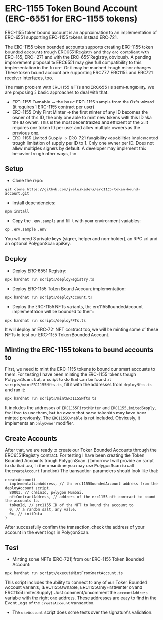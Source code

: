 # ERC-1155 Token Bound Account (ERC-6551 for ERC-1155 tokens)
ERC-1155 token bound account is an approximation to an implementation of ERC-6551 supporting ERC-1155 tokens instead ERC-721.

The ERC-1155 token bounded accounts supports creating ERC-1155 token bounded accounts trough ERC6551Registry and they are compliant with ERC-165, ERC-1271 and with the ERC-6551Registry, obviously. A pending improvement proposal to ERC6551 may give full compatibility to this implementation in the future. Or it may be reached trough minor changes.
These token bound account are supporting ERC777, ERC1155 and ERC721 receiver interfaces, too.

The main problem with ERC1155 NFTs and ERC6551 is semi-fungibility. We are proposing 3 basic approaches to deal with that:
- ERC-1155 Ownable -> the basic ERC-1155 sample from the Oz's wizard. (it requires 1 ERC-1155 contract per user)
- ERC-1155 Only First Minter -> the first minter of any ID becomes the owner of this ID, the only one able to mint new tokens with this ID aka the ID owner. This is the most decentralized and efficient of the 3. It requires one token ID per user and allow multiple owners as the previous one.
- ERC-1155 Limited Supply -> ERC-721 fungibility capabilities implemented trough limitation of supply per ID to 1. Only one owner per ID. Does not allow multiples signers by default. A developer may implement this behavior trough other ways, tho.

## Setup
- Clone the repo:
```
git clone https://github.com/jvaleskadevs/erc1155-token-bound-account.git
```
- Install dependencies:
```
npm install
```
- Copy the `.env.sample` and fill it with your environment variables:
```
cp .env.sample .env
```
You will need 3 private keys (signer, helper and non-holder), an RPC url and an optional PolygonScan apiKey.

## Deploy
- Deploy ERC-6551 Registry:
```
npx hardhat run scripts/deployRegistry.ts
```
- Deploy ERC-1155 Token Bound Account implementation:
```
npx hardhat run scripts/deployAccount.ts
```
- Deploy the ERC-1155 NFTs variants, the erc1155BoundedAccount implementation will be bounded to them:
```
npx hardhat run scripts/deployNFTs.ts
```
It will deploy an ERC-721 NFT contract too, we will be minting some of these NFTs to test our ERC-1155 Token Bounded Account.

## Minting the ERC-1155 tokens to bound accounts to
First, we need to mint the ERC-1155 tokens to bound our smart accounts to them.
For testing I have been minting the ERC-1155 tokens trough PolygonScan.
But, a script to do that can be found at `scripts/mintERC1155Nfts.ts`, fill it with the addresses from `deployNfts.ts` and run it:
```
npx hardhat run scripts/mintERC1155Nfts.ts
```
It includes the addresses of `ERC1155FirstMinter` and `ERC1155LimitedSupply`, feel free to use them, but be aware that some tokenIds may have been minted previously. The `ERC1155Ownable` is not included. Obviously, it implements an `onlyOwner` modifier.

## Create Accounts
After that, we are ready to create our Token Bounded Accounts through the ERC6551Registry contract. 
For testing I have been creating the Token Bounded Accounts trough PolygonScan.
(tomorrow I will provide an script to do that too, in the meantime you may use PolygonScan to call the`createAccount` function)
The transaction parameters should look like that:
```
createAccount(
  implementationAddress, // the erc1155BoundedAccount address from the deployAccount script.
  80001, // chainId, polygon Mumbai.
  nftContractAddress, // address of the erc1155 nft contract to bound the accounts to.
  tokenId, // erc1155 ID of the NFT to bound the account to
  0, // a random salt, any value.
  0x, // initData
)
```
After successfully confirm the transaction, check the address of your account in the event logs in PolygonScan.

## Test
- Minting some NFTs (ERC-721) from our ERC-1155 Token Bounded Account:
```
npx hardhat run scripts/executeMintFromSmartAccount.ts
```
This script includes the ability to connect to any of our Token Bounded Account variants, (ERC1155Ownable, ERC1155OnlyFirstMinter or/and ERC1155LimitedSupply). Just comment/uncomment the `accountAddress` variable with the right one address.
These addresses are easy to find in the Event Logs of the `createAccount` transaction.

- The `useAccount` script does some tests over the signature's validation.

